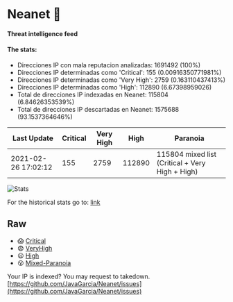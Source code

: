 # Neanet :hocho:
#### Threat intelligence feed
#### The stats:

- Direcciones IP con mala reputacion analizadas: 1691492 (100%)
- Direcciones IP determinadas como 'Critical':  155 (0.00916350771981%)
- Direcciones IP determinadas como 'Very High':  2759 (0.163110437413%)
- Direcciones IP determinadas como 'High':  112890 (6.67398959026)
- Total de direcciones IP indexadas en Neanet:  115804 (6.84626353539%)
- Total de direcciones IP descartadas en Neanet:  1575688 (93.1537364646%)

| Last Update | Critical | Very High | High | Paranoia |
| --- | --- | --- | --- | --- |
| 2021-02-26 17:02:12 | 155 | 2759 | 112890 | 115804 mixed list (Critical + Very High + High)|

![Stats](https://docs.google.com/spreadsheets/d/e/2PACX-1vSnaNMIXVabIpDJjufMlzH7poXnshF3mgd8Is1g9ytUEzVsP5my4Trn8f-xkoLLQ38xpL3HtmUexLo6/pubchart?oid=501124687&format=image)

For the historical stats go to: [link](/stats.csv)
## Raw
- :scream: [Critical](https://raw.githubusercontent.com/JavaGarcia/Neanet/master/blacklists/neanet_critical.txt)
- :fearful: [VeryHigh](https://raw.githubusercontent.com/JavaGarcia/Neanet/master/blacklists/neanet_veryHigh.txtt)
- :frowning: [High](https://raw.githubusercontent.com/JavaGarcia/Neanet/master/blacklists/neanet_high.txt)
- :dizzy_face: [Mixed-Paranoia](https://raw.githubusercontent.com/JavaGarcia/Neanet/master/blacklists/neanet_all.txt)


Your IP is indexed? You may request to takedown. [https://github.com/JavaGarcia/Neanet/issues](https://github.com/JavaGarcia/Neanet/issues)

































































































































































































































































































































































































































































































































































































































































































































































































































































































































































































































































































































































































































































































































































































































































































































































































































































































































































































































































































































































































































































































































































































































































































































































































































































































































































































































































































































































































































































































































































































































































































































































































































































































































































































































































































































































































































































































































































































































































































































































































































































































































































































































































































































































































































































































































































































































































